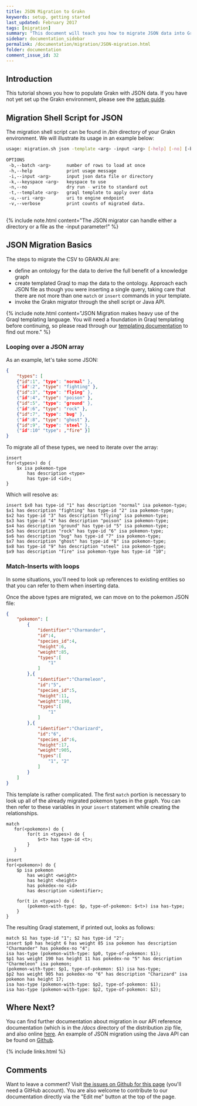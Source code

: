 ```yaml
---
title: JSON Migration to Grakn
keywords: setup, getting started
last_updated: February 2017
tags: [migration]
summary: "This document will teach you how to migrate JSON data into Grakn."
sidebar: documentation_sidebar
permalink: /documentation/migration/JSON-migration.html
folder: documentation
comment_issue_id: 32
---
```


## Introduction
This tutorial shows you how to populate Grakn with JSON data. If you have not yet set up the Grakn environment, please see the [setup guide](../get-started/setup-guide.html).

## Migration Shell Script for JSON
The migration shell script can be found in */bin* directory of your Grakn environment. We will illustrate its usage in an example below:

```bash
usage: migration.sh json -template <arg> -input <arg> [-help] [-no] [-batch <arg>] [-uri <arg>] [-keyspace <arg>] [-v]
 
OPTIONS
 -b,--batch <arg>      number of rows to load at once
 -h,--help             print usage message
 -i,--input <arg>      input json data file or directory
 -k,--keyspace <arg>   keyspace to use
 -n,--no               dry run - write to standard out
 -t,--template <arg>   graql template to apply over data
 -u,--uri <arg>        uri to engine endpoint
 -v,--verbose          print counts of migrated data.
 
```

{% include note.html content="The JSON migrator can handle either a directory or a file as the -input parameter!" %}

## JSON Migration Basics

The steps to migrate the CSV to GRAKN.AI are:

* define an ontology for the data to derive the full benefit of a knowledge graph
* create templated Graql to map the data to the ontology. Approach each JSON file as though you were inserting a single query, taking care that there are not more than one `match` or `insert` commands in your template. 
* invoke the Grakn migrator through the shell script or Java API. 

{% include note.html content="JSON Migration makes heavy use of the Graql templating language. You will need a foundation in Graql templating before continuing, so please read through our [templating documentation](../graql/graql-templating.html) to find out more." %}

### Looping over a JSON array   

As an example, let's take some JSON:

```json
{
    "types": [
    {"id":1", "type": "normal" },
    {"id":2", "type": "fighting" },
    {"id":3", "type": "flying" },
    {"id":4", "type": "poison" },
    {"id":5", "type": "ground" },
    {"id":6", "type": "rock" },
    {"id":7", "type": "bug" },
    {"id":8", "type": "ghost" },
    {"id":9", "type": "steel" },
    {"id":10" "type": ,"fire" }]
}
```

To migrate all of these types, we need to iterate over the array:    

```graql-template
insert
for(<types>) do {
    $x isa pokemon-type
        has description <type>
        has type-id <id>;
}
```

Which will resolve as:    

```graql
insert $x0 has type-id "1" has description "normal" isa pokemon-type;
$x1 has description "fighting" has type-id "2" isa pokemon-type;
$x2 has type-id "3" has description "flying" isa pokemon-type;
$x3 has type-id "4" has description "poison" isa pokemon-type;
$x4 has description "ground" has type-id "5" isa pokemon-type;
$x5 has description "rock" has type-id "6" isa pokemon-type;
$x6 has description "bug" has type-id "7" isa pokemon-type;
$x7 has description "ghost" has type-id "8" isa pokemon-type;
$x8 has type-id "9" has description "steel" isa pokemon-type;
$x9 has description "fire" isa pokemon-type has type-id "10";
```

### Match-Inserts with loops   

In some situations, you'll need to look up references to existing entities so that you can refer to them when inserting data. 

Once the above types are migrated, we can move on to the pokemon JSON file:   

```json
{
    "pokemon": [
        {
            "identifier":"Charmander",
            "id":4,
            "species_id":4,
            "height":6,
            "weight":85,
            "types":[
                "1"
            ]
        },{
            "identifier":"Charmeleon",
            "id":"5",
            "species_id":5,
            "height":11,
            "weight":190,
            "types":[
                "1"
            ]
        },{
            "identifier":"Charizard",
            "id":"6",
            "species_id":6,
            "height":17,
            "weight":905,
            "types":[
                "1", "2"
            ]
        }
    ]
}
```

This template is rather complicated. The first `match` portion is necessary to look up all of the already migrated pokemon types in the graph. You can then refer to these variables in your `insert` statement while creating the relationships.   

```graql-template
match
   for(<pokemon>) do {
        for(t in <types>) do {
            $<t> has type-id <t>;
        }
   }

insert
for(<pokemon>) do {
    $p isa pokemon
        has weight <weight>
        has height <height>
        has pokedex-no <id>
        has description <identifier>;

    for(t in <types>) do {
        (pokemon-with-type: $p, type-of-pokemon: $<t>) isa has-type;
    }
}
```

The resulting Graql statement, if printed out, looks as follows:

```graql
match $1 has type-id "1"; $2 has type-id "2";
insert $p0 has height 6 has weight 85 isa pokemon has description "Charmander" has pokedex-no "4";
isa has-type (pokemon-with-type: $p0, type-of-pokemon: $1);
$p1 has weight 190 has height 11 has pokedex-no "5" has description "Charmeleon" isa pokemon;
(pokemon-with-type: $p1, type-of-pokemon: $1) isa has-type;
$p2 has weight 905 has pokedex-no "6" has description "Charizard" isa pokemon has height 17;
isa has-type (pokemon-with-type: $p2, type-of-pokemon: $1);
isa has-type (pokemon-with-type: $p2, type-of-pokemon: $2);
```

## Where Next?
You can find further documentation about migration in our API reference documentation (which is in the */docs* directory of the distribution zip file, and also online [here](https://grakn.ai/javadocs.html). An example of JSON migration using the Java API can be found on [Github](https://github.com/graknlabs/sample-projects/tree/master/example-json-migration).

{% include links.html %}


## Comments
Want to leave a comment? Visit <a href="https://github.com/graknlabs/docs/issues/32" target="_blank">the issues on Github for this page</a> (you'll need a GitHub account). You are also welcome to contribute to our documentation directly via the "Edit me" button at the top of the page.
